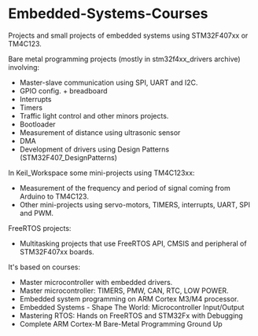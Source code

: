 # Embedded-Systems-Courses
Projects and small projects of embedded systems using STM32F407xx or TM4C123.

Bare metal programming projects (mostly in stm32f4xx_drivers archive) involving:
- Master-slave communication using SPI, UART and I2C.
- GPIO config. + breadboard
- Interrupts
- Timers
- Traffic light control and other minors projects.
- Bootloader
- Measurement of distance using ultrasonic sensor
- DMA
- Development of drivers using Design Patterns (STM32F407_DesignPatterns)

In Keil_Workspace some mini-projects using TM4C123xx:
- Measurement of the frequency and period of signal coming from Arduino to TM4C123.
- Other mini-projects using servo-motors, TIMERS, interrupts, UART, SPI and PWM.

FreeRTOS projects:
- Multitasking projects that use FreeRTOS API, CMSIS and peripheral of STM32F407xx boards.

It's based on courses:
- Master microcontroller with embedded drivers.
- Master microcontroller: TIMERS, PMW, CAN, RTC, LOW POWER.
- Embedded system programming on ARM Cortex M3/M4 processor.
- Embedded Systems - Shape The World: Microcontroller Input/Output
- Mastering RTOS: Hands on FreeRTOS and STM32Fx with Debugging
- Complete ARM Cortex-M Bare-Metal Programming Ground Up



